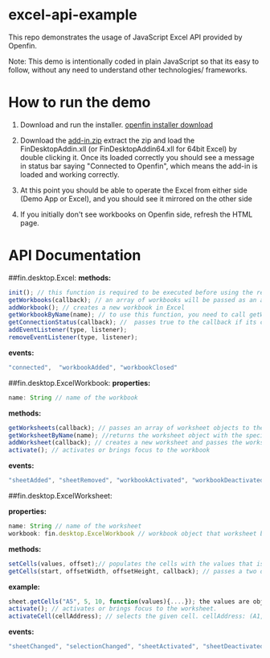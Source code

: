 # excel-api-example
This repo demonstrates the usage of JavaScript Excel API provided by Openfin.

Note: This demo is intentionally coded in plain JavaScript so that its easy to follow,
without any need to understand other technologies/ frameworks.

# How to run the demo

1) Download and run the installer.
[openfin installer download](https://dl.openfin.co/services/download?fileName=excel-api-example-installer&config=http://openfin.github.io/excel-api-example/app.json)

2) Download the [add-in.zip](http://openfin.github.io/excel-api-example/add-in.zip)
extract the zip and load the FinDesktopAddin.xll (or FinDesktopAddin64.xll for 64bit Excel)
by double clicking it.
Once its loaded correctly you should see a message in status bar saying "Connected to Openfin", which means
the add-in is loaded and working correctly.

3) At this point you should be able to operate the Excel from either side (Demo App or Excel), and you should
see it mirrored on the other side

4) If you initially don't see workbooks on Openfin side, refresh the HTML page.

# API Documentation

##fin.desktop.Excel:
**methods:**
```javascript
init(); // this function is required to be executed before using the rest of the API
getWorkbooks(callback); // an array of workbooks will be passed as an argument to the callback
addWorkbook(); // creates a new workbook in Excel
getWorkbookByName(name); // to use this function, you need to call getWorkbooks at least once.
getConnectionStatus(callback); //  passes true to the callback if its connected to Excel
addEventListener(type, listener);
removeEventListener(type, listener);
```
**events:**
```javascript
"connected",  "workbookAdded", "workbookClosed" 
```

##fin.desktop.ExcelWorkbook:
**properties:**
```javascript
name: String // name of the workbook
```

**methods:**
```javascript
getWorksheets(callback); // passes an array of worksheet objects to the callback.
getWorksheetByName(name); //returns the worksheet object with the specified name.
addWorksheet(callback); // creates a new worksheet and passes the worksheet object to the callback
activate(); // activates or brings focus to the workbook
```
**events:**
```javascript
"sheetAdded", "sheetRemoved", "workbookActivated", "workbookDeactivated"
```

##fin.desktop.ExcelWorksheet:

**properties:**
```javascript
name: String // name of the worksheet
workbook: fin.desktop.ExcelWorkbook // workbook object that worksheet belongs to.
```
**methods:**
```javascript
setCells(values, offset);// populates the cells with the values that is two dimensional array starting from the provided offset.
getCells(start, offsetWidth, offsetHeight, callback); // passes a two dimensional array of cell values to the callback
```
**example:**
```javascript
sheet.getCells("A5", 5, 10, function(values){....}); the values are objects of following form {value: --, formula: --}
activate(); // activates or brings focus to the worksheet.
activateCell(cellAddress); // selects the given cell. cellAddress: (A1, A2 etc)
```
**events:** 
```javascript
"sheetChanged", "selectionChanged", "sheetActivated", "sheetDeactivated"
```
